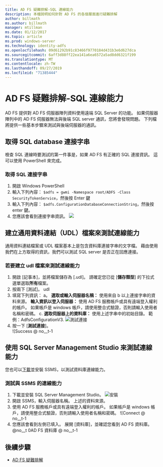 ```yaml
---
title: AD FS 疑難排解-SQL 連線能力
description: 本檔說明如何針對 AD FS 的各個層面進行疑難排解
author: billmath
ms.author: billmath
manager: mtillman
ms.date: 01/12/2017
ms.topic: article
ms.prod: windows-server
ms.technology: identity-adfs
ms.openlocfilehash: 09d61292b91c83466f9770184d431b3e6d627dca
ms.sourcegitcommit: 6aff3d88ff22ea141a6ea6572a5ad8dd6321f199
ms.translationtype: MT
ms.contentlocale: zh-TW
ms.lasthandoff: 09/27/2019
ms.locfileid: "71385444"
---
```

# <a name="ad-fs-troubleshooting---sql-connectivity"></a>AD FS 疑難排解-SQL 連線能力
AD FS 提供對 AD FS 伺服器陣列資料使用遠端 SQL Server 的功能。  如果伺服器陣列中的 AD FS 伺服器無法與後端 SQL server 通訊，您將會發現問題。  下列檔將提供一些基本步驟來測試與後端伺服器的通訊。

## <a name="acquire-the-sql-database-connection-string"></a>取得 SQL database 連接字串
檢查 SQL 連線時要測試的第一件事是，如果 AD FS 有正確的 SQL 連接資訊。  這可以使用 PowerShell 來完成。

### <a name="to-acquire-the-sql-connection-string"></a>取得 SQL 連接字串
1.  開啟 Windows PowerShell
2. 輸入下列內容： `$adfs = gwmi -Namespace root/ADFS -Class SecurityTokenService`，然後按 Enter 鍵
3. 輸入下列內容： `$adfs.ConfigurationDatabaseConnectionString`，然後按 enter 鍵。
4. 您應該會看到連接字串資訊。
![](media/ad-fs-tshoot-sql/sql2.png)

## <a name="create-a-universal-data-link-udl-file-to-test-connectivity"></a>建立通用資料連結（UDL）檔案來測試連線能力
通用資料連結檔案或 UDL 檔案基本上是包含資料庫連接字串的文字檔。  藉由使用我們在上方取得的資訊，我們可以測試 SQL server 是否正在回應連接。

### <a name="to-create-a-udl-file-to-test-connectivity"></a>若要建立 udl 檔案來測試連線能力

1. 開啟 [記事本]，並將檔案儲存為 [.udl]。  請確定您已從 [**儲存類型**] 的下拉式選單選取**所有**檔案。
2. 按兩下 [測試]。 udl
3. 填寫下列資訊： a。 **選取或輸入伺服器名稱：** 使用來自 b 以上連接字串的資料來源。 **輸入資訊以登入伺服器：** 使用 AD FS 服務帳戶或具有遠端登入權利的帳戶。  如果帳戶是 windows 帳戶，請使用整合式驗證，否則請輸入使用者名稱和密碼。
    c. **選取伺服器上的資料庫：** 使用上述字串中的初始目錄。  範例：AdfsConfigurationV3.
   ![測試連接](media/ad-fs-tshoot-sql/sql4.png)
1. 按一下 [**測試連接**]。</br>
![Success @ no__t-1

## <a name="use-sql-server-management-studio-to-test-connectivity"></a>使用 SQL Server Management Studio 來測試連線能力
您也可以[下載](https://go.microsoft.com/fwlink/?linkid=864329)並安裝 SSMS，以測試資料庫連線能力。

### <a name="to-test-connectivity-with-ssms"></a>測試與 SSMS 的連線能力
1. 下載並安裝 SQL Server Management Studio。
![安裝](media/ad-fs-tshoot-sql/sql5.png)
1. 開啟 SSMS，輸入伺服器名稱。  上述的資料來源。
2. 使用 AD FS 服務帳戶或具有遠端登入權利的帳戶。  如果帳戶是 windows 帳戶，請使用整合式驗證，否則請輸入使用者名稱和密碼。
![Connect @ no__t-1
1. 您應該會看到左側已填入。  展開 [資料庫]，並確認您看到 AD FS 資料庫。
@no__t 0AD FS 資料庫 @ no__t-1

## <a name="next-steps"></a>後續步驟

- [AD FS 疑難排解](ad-fs-tshoot-overview.md)